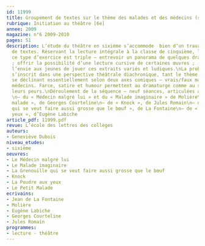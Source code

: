 ```yaml
---
id: 11999
title: Groupement de textes sur le thème des malades et des médecins (séquence)
rubrique: Initiation au théâtre [6e]
annee: 2009
magazine: n°6 2009-2010
pages: 51
description: L’étude du théâtre en sixième s’accommode  bien d’un travail de groupement
  de textes. Réservant la lecture intégrale à la classe de cinquième, l’avantage de
  ce type d’exercice est triple – entrevoir un panorama de quelques dramaturges français
  ; offrir la possibilité d’une lecture cursive de certaines œuvres ;  enfin, donner
  l’envie aux jeunes de jouer ces extraits variés et ludiques.\nLa problématique choisie
  s’inscrit dans une perspective théâtrale diachronique, tant le thème est ancien,
  se déclinant essentiellement selon deux axes comiques – vrais/faux malades ; vrais/faux
  médecins. Farce, satire et humour permettent au dramaturge comme au spectateur d’exorciser
  leurs peurs.\nDéroulement de la séquence – neuf séances, articulées autour d’extraits
  \n– du « Médecin malgré lui » et du « Malade imaginaire » de Molière\n– du « Petit
  malade », de Georges Courteline\n– de « Knock », de Jules Romain\n– de « La Grenouille
  qui se veut faire aussi grosse que le bœuf », de La Fontaine\n– de « La Poudre aux
  yeux », d’Eugène Labiche
article_pdf: 11999.pdf
revue: L’école des lettres des collèges
auteurs:
- Geneviève Dubois
niveau_etudes:
- sixième
oeuvres:
- Le Médecin malgré lui
- Le Malade imaginaire
- La Grenouille qui se veut faire aussi grosse que le bœuf
- Knock
- La Poudre aux yeux
- Le Petit Malade
ecrivains:
- Jean de La Fontaine
- Molière
- Eugène Labiche
- Georges Courteline
- Jules Romain
programmes:
- lecture - théâtre
---
```

